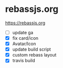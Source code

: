 
# rebassjs.org

<https://rebassjs.org>

- [ ] update ga
- [x] fix card/icon
- [x] Avatar/Icon
- [x] update build script
- [x] custom rebass layout
- [x] travis build
